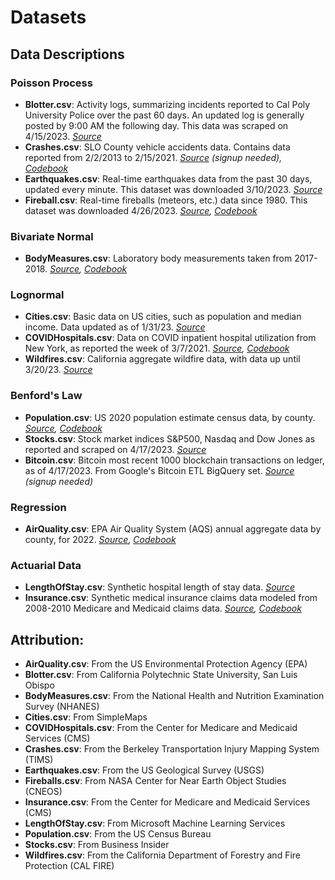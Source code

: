 # Datasets

## Data Descriptions

### Poisson Process

 - **Blotter.csv**: Activity logs, summarizing incidents reported to Cal Poly University Police over the past 60 days. An updated log is generally posted by 9:00 AM the following day. This data was scraped on 4/15/2023. *[Source](https://afd.calpoly.edu/police/campus-reports/logs)*
 - **Crashes.csv**: SLO County vehicle accidents data. Contains data reported from 2/2/2013 to 2/15/2021. *[Source](https://tims.berkeley.edu/) (signup needed), [Codebook](https://tims.berkeley.edu/help/SWITRS.php#Codebook)*
 - **Earthquakes.csv**: Real-time earthquakes data from the past 30 days, updated every minute. This dataset was downloaded 3/10/2023. *[Source](https://earthquake.usgs.gov/earthquakes/feed/v1.0/csv.php)*
 - **Fireball.csv**: Real-time fireballs (meteors, etc.) data since 1980. This dataset was downloaded 4/26/2023. *[Source](https://cneos.jpl.nasa.gov/fireballs/), [Codebook](https://ssd-api.jpl.nasa.gov/doc/fireball.html)*

### Bivariate Normal

 - **BodyMeasures.csv**: Laboratory body measurements taken from 2017-2018. *[Source](https://wwwn.cdc.gov/nchs/nhanes/search/datapage.aspx?Component=Examination&CycleBeginYear=2017), [Codebook](https://wwwn.cdc.gov/Nchs/Nhanes/2017-2018/BMX_J.htm)*

### Lognormal

 - **Cities.csv**: Basic data on US cities, such as population and median income. Data updated as of 1/31/23. *[Source](https://simplemaps.com/data/us-cities)*
 - **COVIDHospitals.csv**: Data on COVID inpatient hospital utilization from New York, as reported the week of 3/7/2021. *[Source](https://data.cms.gov/covid-19/covid-19-nursing-home-data), [Codebook](https://data.cms.gov/sites/default/files/2022-11/COVID-19%20Nursing%20Home%20Data%20Dictionary%2011.20.2022.pdf)*
 - **Wildfires.csv**: California aggregate wildfire data, with data up until 3/20/23. *[Source](https://www.fire.ca.gov/incidents)*

### Benford's Law

 - **Population.csv**: US 2020 population estimate census data, by county. *[Source](https://www.census.gov/data/tables/time-series/demo/popest/2020s-counties-total.html), [Codebook](https://www2.census.gov/programs-surveys/popest/technical-documentation/file-layouts/2020-2022/CO-EST2022-ALLDATA.pdf)*
 - **Stocks.csv**: Stock market indices S&P500, Nasdaq and Dow Jones as reported and scraped on 4/17/2023. *[Source](https://markets.businessinsider.com/index/components/)*
 - **Bitcoin.csv**: Bitcoin most recent 1000 blockchain transactions on ledger, as of 4/17/2023. From Google's Bitcoin ETL BigQuery set. *[Source](https://cloud.google.com/blog/topics/public-datasets/bitcoin-in-bigquery-blockchain-analytics-on-public-data) (signup needed)*

### Regression

 - **AirQuality.csv**: EPA Air Quality System (AQS) annual aggregate data by county, for 2022. *[Source](https://aqs.epa.gov/aqsweb/airdata/download_files.html#Annual), [Codebook](https://aqs.epa.gov/aqsweb/airdata/FileFormats.html#_annual_summary_files)*


### Actuarial Data

 - **LengthOfStay.csv**: Synthetic hospital length of stay data. *[Source](https://microsoft.github.io/r-server-hospital-length-of-stay/input_data.html)*
 - **Insurance.csv**: Synthetic medical insurance claims data modeled from 2008-2010 Medicare and Medicaid claims data. *[Source](https://www.cms.gov/Research-Statistics-Data-and-Systems/Downloadable-Public-Use-Files/SynPUFs/DE_Syn_PUF), [Codebook](https://www.cms.gov/Research-Statistics-Data-and-Systems/Downloadable-Public-Use-Files/SynPUFs/Downloads/SynPUF_DUG.pdf)*

## Attribution:

 - **AirQuality.csv**: From the US Environmental Protection Agency (EPA)
 - **Blotter.csv**: From California Polytechnic State University, San Luis Obispo
 - **BodyMeasures.csv**: From the National Health and Nutrition Examination Survey (NHANES) 
 - **Cities.csv**: From SimpleMaps
 - **COVIDHospitals.csv**: From the Center for Medicare and Medicaid Services (CMS)
 - **Crashes.csv**: From the Berkeley Transportation Injury Mapping System (TIMS)
 - **Earthquakes.csv**: From the US Geological Survey (USGS)
 - **Fireballs.csv**: From NASA Center for Near Earth Object Studies (CNEOS)
 - **Insurance.csv**: From the Center for Medicare and Medicaid Services (CMS)
 - **LengthOfStay.csv**: From Microsoft Machine Learning Services
 - **Population.csv**: From the US Census Bureau
 - **Stocks.csv**: From Business Insider
 - **Wildfires.csv**: From the California Department of Forestry and Fire Protection (CAL FIRE)

